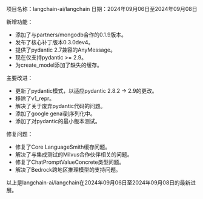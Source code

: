 项目名称：langchain-ai/langchain
日期：2024年09月06日至2024年09月08日

新增功能：
- 添加了与partners/mongodb合作的0.1.9版本。
- 发布了核心补丁版本0.3.0dev4。
- 提供了pydantic 2.7兼容的AnyMessage。
- 现在仅支持pydantic >= 2.9。
- 为create_model添加了缺失的缓存。

主要改进：
- 更新了pydantic模式，以适应pydantic 2.8.2 -> 2.9的更改。
- 移除了v1_repr。
- 解决了关于废弃pydantic代码的问题。
- 添加了google genai到序列化中。
- 添加了对pydantic的最小版本测试。

修复问题：
- 修复了Core LanguageSmith缓存问题。
- 解决了与集成测试的Milvus合作伙伴相关的问题。
- 修复了ChatPromptValueConcrete类型问题。
- 解决了Bedrock跨地区推理模型的支持问题。

以上是langchain-ai/langchain在2024年09月06日至2024年09月08日的最新进展。